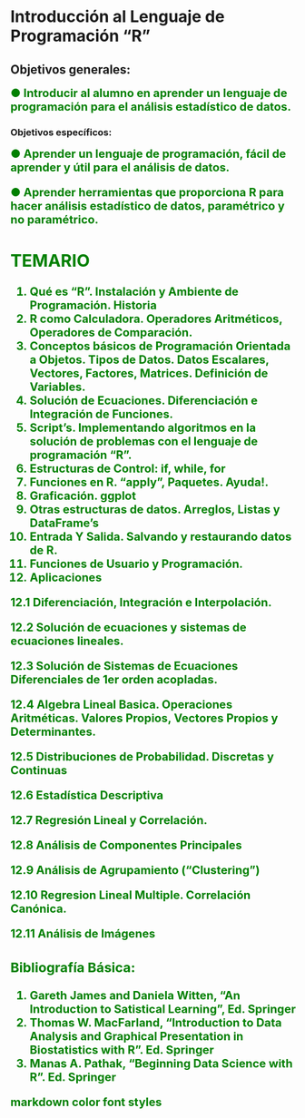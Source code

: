 
# Introducción al Lenguaje de Programación “R”

## Objetivos generales:

<span style="color:green;font-weight:700;font-size:20px">
● Introducir al alumno en aprender un lenguaje de programación para el análisis estadístico de datos.
</span>

### Objetivos específicos: 

<span style="color:green;font-weight:700;font-size:20px">
● Aprender un lenguaje de programación, fácil de aprender y útil para el análisis de datos.

● Aprender herramientas que proporciona R para hacer análisis estadístico de datos, paramétrico y no paramétrico.
</span>

## TEMARIO

1. Qué es “R”. Instalación y Ambiente de Programación. Historia
2. R como Calculadora. Operadores Aritméticos, Operadores de Comparación.
3. Conceptos básicos de Programación Orientada a Objetos. Tipos de Datos. Datos Escalares, Vectores, Factores, Matrices. Definición de 
Variables.
4. Solución de Ecuaciones. Diferenciación e Integración de Funciones.
5. Script’s. Implementando algoritmos en la solución de problemas con el lenguaje de programación “R”.
6. Estructuras de Control: if, while, for
7. Funciones en R. “apply”, Paquetes. Ayuda!.
8. Graficación. ggplot
9. Otras estructuras de datos. Arreglos, Listas y DataFrame’s
10. Entrada Y Salida. Salvando y restaurando datos de R.
11. Funciones de Usuario y Programación.
12. Aplicaciones

12.1 Diferenciación, Integración e Interpolación.

12.2 Solución de ecuaciones y sistemas de ecuaciones lineales.

12.3 Solución de Sistemas de Ecuaciones Diferenciales de 1er orden acopladas.

12.4 Algebra Lineal Basica. Operaciones Aritméticas. Valores Propios, Vectores Propios y Determinantes.

12.5 Distribuciones de Probabilidad. Discretas y Continuas

12.6 Estadística Descriptiva

12.7 Regresión Lineal y Correlación.

12.8 Análisis de Componentes Principales

12.9 Análisis de Agrupamiento (“Clustering”)

12.10 Regresion Lineal Multiple. Correlación Canónica.

12.11 Análisis de Imágenes

### Bibliografía Básica:

1. Gareth James and Daniela Witten, “An Introduction to Satistical Learning”, Ed. Springer
2. Thomas W. MacFarland, “Introduction to Data Analysis and Graphical Presentation in Biostatistics with R”. Ed. Springer
3. Manas A. Pathak, “Beginning Data Science with R”. Ed. Springer

<span style="color:green;font-weight:700;font-size:20px">
    markdown color font styles
</span>


